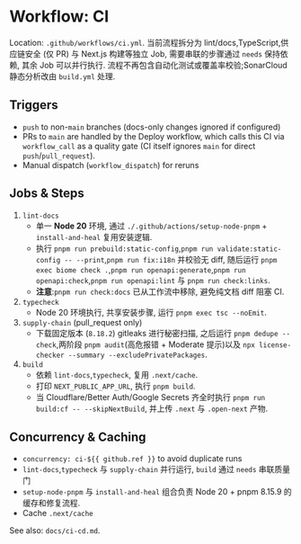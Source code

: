 # Workflow: CI

Location: `.github/workflows/ci.yml`. 当前流程拆分为 lint/docs,TypeScript,供应链安全 (仅 PR) 与 Next.js 构建等独立 Job, 需要串联的步骤通过 `needs` 保持依赖, 其余 Job 可以并行执行.
流程不再包含自动化测试或覆盖率校验;SonarCloud 静态分析改由 `build.yml` 处理.

## Triggers
- `push` to non-`main` branches (docs-only changes ignored if configured)
- PRs to `main` are handled by the Deploy workflow, which calls this CI via `workflow_call` as a quality gate (CI itself ignores `main` for direct `push`/`pull_request`).
- Manual dispatch (`workflow_dispatch`) for reruns

## Jobs & Steps
1. `lint-docs`
   - 单一 **Node 20** 环境, 通过 `./.github/actions/setup-node-pnpm` + `install-and-heal` 复用安装逻辑.
   - 执行 `pnpm run prebuild:static-config`,`pnpm run validate:static-config -- --print`,`pnpm run fix:i18n` 并校验无 diff, 随后运行 `pnpm exec biome check .`,`pnpm run openapi:generate`,`pnpm run openapi:check`,`pnpm run openapi:lint` 与 `pnpm run check:links`.
   - **注意**:`pnpm run check:docs` 已从工作流中移除, 避免纯文档 diff 阻塞 CI.
2. `typecheck`
   - Node 20 环境执行, 共享安装步骤, 运行 `pnpm exec tsc --noEmit`.
3. `supply-chain` (pull_request only)
   - 下载固定版本 (`8.18.2`) gitleaks 进行秘密扫描, 之后运行 `pnpm dedupe --check`,两阶段 `pnpm audit`(高危报错 + Moderate 提示)以及 `npx license-checker --summary --excludePrivatePackages`.
4. `build`
   - 依赖 `lint-docs`,`typecheck`, 复用 `.next/cache`.
   - 打印 `NEXT_PUBLIC_APP_URL`, 执行 `pnpm build`.
   - 当 Cloudflare/Better Auth/Google Secrets 齐全时执行 `pnpm run build:cf -- --skipNextBuild`, 并上传 `.next` 与 `.open-next` 产物.

## Concurrency & Caching
- `concurrency: ci-${{ github.ref }}` to avoid duplicate runs
- `lint-docs`,`typecheck` 与 `supply-chain` 并行运行, `build` 通过 `needs` 串联质量门
- `setup-node-pnpm` 与 `install-and-heal` 组合负责 Node 20 + pnpm 8.15.9 的缓存和修复流程.
- Cache `.next/cache`

See also: `docs/ci-cd.md`.
